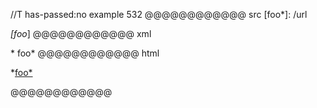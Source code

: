 //T has-passed:no
example 532
@@@@@@@@@@@@ src
[foo*]: /url

*[foo*]
@@@@@@@@@@@@ xml
<?xml version="1.0" encoding="UTF-8"?>
<!DOCTYPE document SYSTEM "CommonMark.dtd">
<document xmlns="http://commonmark.org/xml/1.0">
  <paragraph>
    <text>*</text>
    <link destination="/url" title="">
      <text>foo*</text>
    </link>
  </paragraph>
</document>
@@@@@@@@@@@@ html
<p>*<a href="/url">foo*</a></p>
@@@@@@@@@@@@
